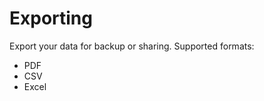 # Exporting

Export your data for backup or sharing. Supported formats:  
- PDF  
- CSV  
- Excel  
